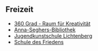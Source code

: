 ## Freizeit

- [360 Grad - Raum für Kreativität](360Grad.html)
- [Anna-Seghers-Bibliothek](Bibliothek.html)
- [Jugendkunstschule Lichtenberg](JUKS.html)
- [Schule des Friedens](/Begegnungen/SchuleFrieden.html)
